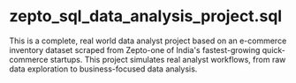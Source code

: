 # zepto_sql_data_analysis_project.sql
This is a complete, real world data analyst project based on an e-commerce inventory dataset scraped from Zepto-one of India's fastest-growing quick-commerce startups. This project simulates real analyst workflows, from raw data exploration to business-focused data analysis.
